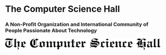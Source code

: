 
# The Computer Science Hall 
### A Non-Profit Organization and International Community of People Passionate About Technology


<picture>
  <source media="(prefers-color-scheme: dark)" srcset="l-tcsh.svg" width="200" align="left">
  <source media="(prefers-color-scheme: light)" srcset="dtcsh.svg" width="200" align="left">
  <img alt="Shows an illustrated sun in light mode and a moon with stars in dark mode." src="dtcsh.svg">
</picture>
